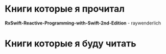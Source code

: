 
# Книги которые я прочитал

**RxSwift-Reactive-Programming-with-Swift-2nd-Edition** -  raywenderlich

# Книги которые я буду читать
